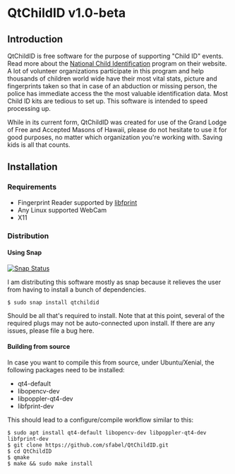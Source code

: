 # QtChildID v1.0-beta
## Introduction

QtChildID is free software for the purpose of supporting "Child ID"
events. Read more about the [National Child
Identification](http://www.childidprogram.com/) program on their
website. A lot of volunteer organizations participate in this program
and help thousands of children world wide have their most vital stats,
picture and fingerprints taken so that in case of an abduction or
missing person, the police has immediate access the the most valuable
identification data. Most Child ID kits are tedious to set up. This
software is intended to speed processing up.

While in its current form, QtChildID was created for use of the
Grand Lodge of Free and Accepted Masons of Hawaii, please do not
hesitate to use it for good purposes, no matter which organization
you're working with. Saving kids is all that counts.

## Installation

### Requirements
- Fingerprint Reader supported by
  [libfprint](https://www.freedesktop.org/wiki/Software/fprint/libfprint/)
- Any Linux supported WebCam
- X11

### Distribution

#### Using Snap
[![Snap Status](https://build.snapcraft.io/badge/sfabel/QtChildID.svg)](https://build.snapcraft.io/user/sfabel/QtChildID)

I am distributing this software mostly as snap because it relieves the
user from having to install a bunch of dependencies. 

```
$ sudo snap install qtchildid
```

Should be all that's required to install. Note that at this point, several of
the required plugs may not be auto-connected upon install. If there are any
issues, please file a bug here.

#### Building from source

In case you want to compile this from source, under Ubuntu/Xenial, the
following packages need to be installed:

- qt4-default
- libopencv-dev
- libpoppler-qt4-dev
- libfprint-dev

This should lead to a configure/compile workflow similar to this:
  
```
$ sudo apt install qt4-default libopencv-dev libpoppler-qt4-dev libfprint-dev
$ git clone https://github.com/sfabel/QtChildID.git
$ cd QtChildID
$ qmake
$ make && sudo make install
```

